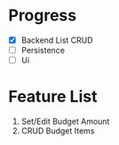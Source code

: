 # Progress
- [X] Backend List CRUD
- [ ] Persistence
- [ ] Ui

# Feature List
1. Set/Edit Budget Amount
2. CRUD Budget Items